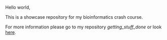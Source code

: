 Hello world,

This is a showcase repository for my bioinformatics crash course.

For more information please go to my repository *getting_stuff_done* or look [here](https://k-hench.github.io/getting\_stuff\_done/git.html\#conecting-to-github).

